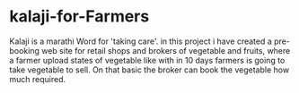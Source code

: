 # kalaji-for-Farmers
Kalaji is a marathi Word for 'taking care'. in this project i have created a pre-booking web site for retail shops and brokers of vegetable and fruits, where a farmer upload states of vegetable like with in 10 days farmers is going to take vegetable to sell. On that basic the broker can book the vegetable how much required.
